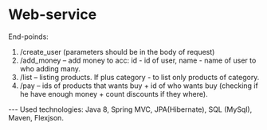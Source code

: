# Web-service
End-poinds: 
1. /create_user (parameters should be in the body of request)
2. /add_money – add money to acc: id - id of user, name - name of user to who adding many. 
3. /list – listing products. If plus category - to list only products of category. 
4. /pay – ids of products that wants buy + id of who wants buy (checking if he have enough money + count discounts if they where). 

--- Used technologies: Java 8, Spring MVC, JPA(Hibernate), SQL (MySql), Maven, Flexjson.
